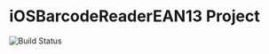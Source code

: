 # iOSBarcodeReaderEAN13 Project

![Build Status](https://travis-ci.org/VikRudkovskaya/iOSBarcodeReaderEAN13.svg?branch=master)
